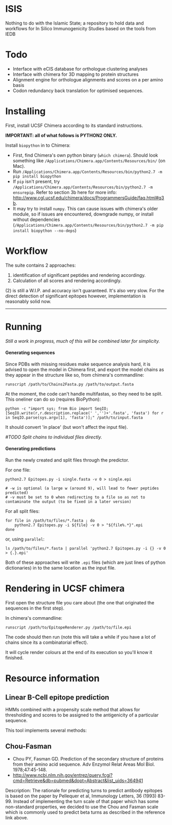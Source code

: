 # ISIS
Nothing to do with the Islamic State; a repository to hold data and workflows for In Silico Immunogenicity Studies based on the tools from IEDB


# Todo
- Interface with eCIS database for orthologue clustering analyses
- Interface with chimera for 3D mapping to protein structures
- Alignment engine for orthologue alignments and scores on a per amino basis
- Codon redundancy back translation for optimised sequences.

# Installing

First, install UCSF Chimera according to its standard instructions.

**IMPORTANT: all of what follows is PYTHON2 ONLY.**

Install `biopython` in to Chimera:
 - First, find Chimera's own python binary (`which chimera`). Should look something like `/Applications/Chimera.app/Contents/Resources/bin/` (on Mac).
 - Run `/Applications/Chimera.app/Contents/Resources/bin/python2.7 -m pip install biopython`
  - If `pip` isn't present, try `/Applications/Chimera.app/Contents/Resources/bin/python2.7 -m ensurepip`. Refer to section 3b here for more info: http://www.cgl.ucsf.edu/chimera/docs/ProgrammersGuide/faq.html#q3b.
 - It may try to install `numpy`. This can cause issues with chimera's older module, so if issues are encountered, downgrade numpy, or install without dependencies (`/Applications/Chimera.app/Contents/Resources/bin/python2.7 -m pip install biopython --no-deps`)


# Workflow
The suite contains 2 approaches:

 1. identification of significant peptides and rendering accordingy.
 2. Calculation of all scores and rendering accordingly.

(2) is still a W.I.P. and accuracy isn't guaranteed. It's also very slow. For the direct detection of significant epitopes however, implementation is reasonably solid now.

-----
# Running

*Still a work in progress, much of this will be combined later for simplicity.*

#### Generating sequences
Since PDBs with missing residues make sequence analysis hard, it is advised to open the model in Chimera first, and export the model chains as they appear in the structure like so, from chimera's commandline:

    runscript /path/to/Chains2Fasta.py /path/to/output.fasta

At the moment, the code can't handle multifastas, so they need to be split. This oneliner can do so (requires BioPython):

    python -c "import sys; from Bio import SeqIO;[SeqIO.write(r,r.description.replace(' ','')+'.fasta', 'fasta') for r in SeqIO.parse(sys.argv[1], 'fasta')];" /path/to/input.fasta

It should convert 'in place' (but won't affect the input file).

*#TODO Split chains to individual files directly.*

#### Generating predictions
Run the newly created and split files through the predictor.

For one file:

    python2.7 Epitopes.py -i single.fasta -v 0 > single.epi

    # -w is optional (a large w (around 9), will lead to fewer peptides predicted)
    # -v must be set to 0 when redirecting to a file so as not to contaminate the output (to be fixed in a later version)

For all split files:

    for file in /path/to/files/*.fasta ; do
        python2.7 Epitopes.py -i ${file} -v 0 > "${file%.*}".epi
    done

or, using `parallel`:

    ls /path/to/files/*.fasta | parallel 'python2.7 Epitopes.py -i {} -v 0 > {.}.epi'

Both of these approaches will write `.epi` files (which are just lines of python dictionaries) in to the same location as the input file.

# Rendering in UCSF chimera
First open the structure file you care about (the one that originated the sequences in the first step).

In chimera's commandline:

    runscript /path/to/EpitopeRenderer.py /path/to/file.epi

The code should then run (note this will take a while if you have a lot of chains since its a combinatorial effect).

It will cycle render colours at the end of its execution so you'll know it finished.

# Resource information

## Linear B-Cell epitope prediction

HMMs combined with a propensity scale method that allows for thresholding and scores to be assigned to the antigenicity of a particular sequence.

This tool implements several methods:

## Chou-Fasman
 - Chou PY, Fasman GD. Prediction of the secondary structure of proteins from their amino acid sequence. Adv Enzymol Relat Areas Mol Biol. 1978;47:45-148.
 - http://www.ncbi.nlm.nih.gov/entrez/query.fcgi?cmd=Retrieve&db=pubmed&dopt=Abstract&list_uids=364941

Description: The rationale for predicting turns to predict antibody epitopes is based on the paper by Pellequer et al, Immunology Letters, 36 (1993) 83-99. Instead of implementing the turn scale of that paper which has some non-standard properties, we decided to use the Chou and Fasman scale which is commonly used to predict beta turns as described in the reference link above.
